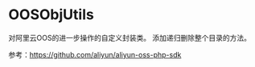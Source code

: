 # OOSObjUtils 
对阿里云OOS的进一步操作的自定义封装类。
  添加递归删除整个目录的方法。

参考：https://github.com/aliyun/aliyun-oss-php-sdk
